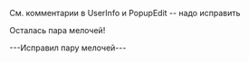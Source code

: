 См. комментарии в UserInfo и PopupEdit -- надо исправить

Осталась пара мелочей!

---Исправил пару мелочей---

